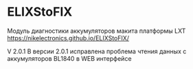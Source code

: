 # ELIXStoFIX
Модуль диагностики аккумуляторов макита платформы LXT https://nikelectronics.github.io/ELIXStoFIX/

V 2.0.1
В версии 2.0.1 исправлена проблема чтения данных с аккумуляторов BL1840 в WEB интерфейсе
